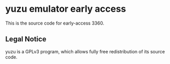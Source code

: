 yuzu emulator early access
=============

This is the source code for early-access 3360.

## Legal Notice

yuzu is a GPLv3 program, which allows fully free redistribution of its source code.